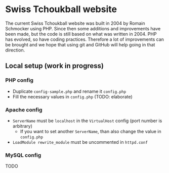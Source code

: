 # Swiss Tchoukball website

The current Swiss Tchoukball website was built in 2004 by Romain Schmocker using PHP. Since then some additions and improvements have been made, but the code is still based on what was written in 2004. PHP has evolved, so have coding practices. Therefore a lot of improvements can be brought and we hope that using git and GitHub will help going in that direction.

## Local setup (work in progress)
### PHP config
* Duplicate `config-sample.php` and rename it `config.php`
* Fill the necessary values in `config.php` (TODO: elaborate)

### Apache config
* `ServerName` must be `localhost` in the `VirtualHost` config (port number is arbitrary)
  * If you want to set another `ServerName`, than also change the value in `config.php`
* `LoadModule rewrite_module` must be uncommented in `httpd.conf`

### MySQL config
TODO